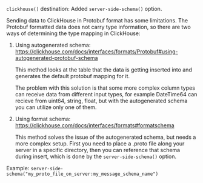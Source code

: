 `clickhouse()` destination: Added `server-side-schema()` option.

Sending data to ClickHouse in Protobuf format has some limitations.
The Protobuf formatted data does not carry type information,
so there are two ways of determining the type mapping in ClickHouse:

1. Using autogenerated schema: https://clickhouse.com/docs/interfaces/formats/Protobuf#using-autogenerated-protobuf-schema

   This method looks at the table that the data is getting inserted
   into and generates the default protobuf mapping for it.

   The problem with this solution is that some more complex column
   types can receive data from different input types, for example
   DateTime64 can recieve from uint64, string, float, but with the
   autogenerated schema you can utilize only one of them.

2. Using format schema: https://clickhouse.com/docs/interfaces/formats#formatschema

   This method solves the issue of the autogenerated schema, but
   needs a more complex setup. First you need to place a .proto
   file along your server in a specific directory, then you can
   reference that schema during insert, which is done by the
   `server-side-schema()` option.

Example: `server-side-schema("my_proto_file_on_server:my_message_schema_name")`
